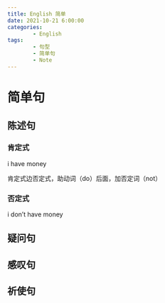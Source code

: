 ```yaml
---
title: English 简单
date: 2021-10-21 6:00:00
categories:
        - English
tags:
        - 句型
        - 简单句
        - Note
---
```


# 简单句

## 陈述句

### 肯定式

i have money

肯定式边否定式，助动词（do）后面，加否定词（not）

### 否定式

i don’t have money

## 疑问句

## 感叹句

## 祈使句

